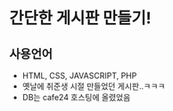 # 간단한 게시판 만들기!

## 사용언어

- HTML, CSS, JAVASCRIPT, PHP
- 옛날에 취준생 시절 만들었던 게시판..ㅋㅋㅋ
- DB는 cafe24 호스팅에 올렸었음